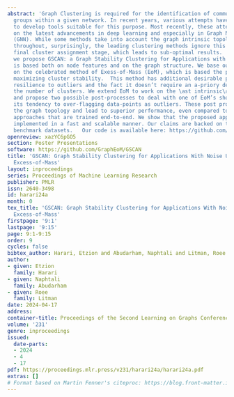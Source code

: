 ```yaml
---
abstract: 'Graph Clustering is required for the identification of communities and
  groups within a given network. In recent years, various attempts have been made
  to develop tools suitable for this purpose. Most recently, these attempts are based
  on the latest advancements in deep learning and especially in Graph Neural Networks
  (GNN). While some methods take into account the graph intrinsic topological structure
  throughout, surprisingly, the leading clustering methods ignore this during the
  final cluster assignment stage, which leads to sub-optimal results.   In this paper,
  we propose GSCAN: a Graph Stability Clustering for Applications with Noise, which
  is based both on node features and on the graph structure. We base our approach
  on the celebrated method of Exess-of-Mass (EoM), which is based the principle of
  maximizing cluster stability.  This method has additional desirable properties like
  resilience to outliers and the fact it doesn’t require an a-priory definition of
  the number of clusters. We extend EoM to work on the \ast intrinsic\ast  graph structure
  and propose two possible post-processes to deal with one of EoM’s shortcomings -
  its tendency to over-flagging data-points as outliers. These post processes harness
  the graph topology and lead to superior performance, even compared to leading clustering
  approaches that are trained end-to-end. We show that the proposed approach can be
  implemented in a fast and scalable manner. Our claims are backed on three well-known
  benchmark datasets.   Our code is available here: https://github.com/GraphEoM/GSCAN'
openreview: xazYC6pGO5
section: Poster Presentations
software: https://github.com/GraphEoM/GSCAN
title: 'GSCAN: Graph Stability Clustering for Applications With Noise Using Edge-Aware
  Excess-of-Mass'
layout: inproceedings
series: Proceedings of Machine Learning Research
publisher: PMLR
issn: 2640-3498
id: harari24a
month: 0
tex_title: 'GSCAN: Graph Stability Clustering for Applications With Noise Using Edge-Aware
  Excess-of-Mass'
firstpage: '9:1'
lastpage: '9:15'
page: 9:1-9:15
order: 9
cycles: false
bibtex_author: Harari, Etzion and Abudarham, Naphtali and Litman, Roee
author:
- given: Etzion
  family: Harari
- given: Naphtali
  family: Abudarham
- given: Roee
  family: Litman
date: 2024-04-17
address:
container-title: Proceedings of the Second Learning on Graphs Conference
volume: '231'
genre: inproceedings
issued:
  date-parts:
  - 2024
  - 4
  - 17
pdf: https://proceedings.mlr.press/v231/harari24a/harari24a.pdf
extras: []
# Format based on Martin Fenner's citeproc: https://blog.front-matter.io/posts/citeproc-yaml-for-bibliographies/
---
```

